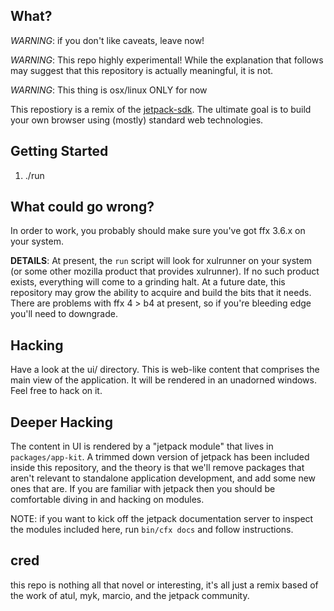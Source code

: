 ## What?

*WARNING*: if you don't like caveats, leave now!

*WARNING*: This repo highly experimental!  While the explanation that follows may suggest
that this repository is actually meaningful, it is not.

*WARNING*: This thing is osx/linux ONLY for now

This repostiory is a remix of the [jetpack-sdk](http://github.com/mozillalabs/jetpack-sdk).  The
ultimate goal is to build your own browser using (mostly) standard web technologies.

## Getting Started

1. ./run

## What could go wrong?

In order to work, you probably should make sure you've got ffx 3.6.x
on your system.

**DETAILS**: At present, the `run` script will look for xulrunner on your system
(or some other mozilla product that provides xulrunner).  If no such
product exists, everything will come to a grinding halt.  At a future
date, this repository may grow the ability to acquire and build the
bits that it needs.  There are problems with ffx 4 > b4 at present, so 
if you're bleeding edge you'll need to downgrade.

## Hacking

Have a look at the ui/ directory.  This is web-like content that
comprises the main view of the application.  It will be rendered in an
unadorned windows.  Feel free to hack on it.

## Deeper Hacking

The content in UI is rendered by a "jetpack module" that lives in
`packages/app-kit`.  A trimmed down version of jetpack has been
included inside this repository, and the theory is that we'll remove
packages that aren't relevant to standalone application development,
and add some new ones that are.  If you are familiar with jetpack then
you should be comfortable diving in and hacking on modules.

NOTE: if you want to kick off the jetpack documentation server to
inspect the modules included here, run `bin/cfx docs` and follow
instructions.

## cred

this repo is nothing all that novel or interesting, it's all just a remix
based of the work of atul, myk, marcio, and the jetpack community.




